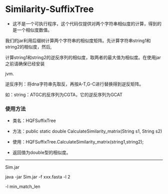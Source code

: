 # Similarity-SuffixTree

* 这不是一个可执行程序，这个代码仅提供对两个字符串相似度的计算，得到的是一个相似度数值。

我们的jar利用后缀树计算两个字符串的相似度矩阵。先计算字符串string1和string2的相似度，然后,

计算string1和string2的逆反序列的相似度，取两者的最大值为相似度。在使用jar之前请确保已经安装

jvm. 

逆反序列：将dna字符串先取反，再按A-T,G-C进行替换得到逆反矩阵。

如：string：ATGC的反序列为CGTA，它的逆反序列为GCAT 

### 使用方法

* 类名：HQFSuffixTree 


* 方法：public static double CalculateSimilarity_matrix(String s1, String s2) 


* 使用：HQFSuffixTree.CalculateSimilarity_matrix(string1,string2); 


* 返回值为double型的相似度。 

*************

Sim.jar

java -jar Sim.jar -f xxx.fasta -l 2

-l min_match_len
